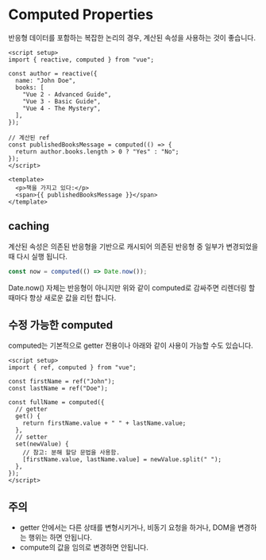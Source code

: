 # Computed Properties

반응형 데이터를 포함하는 복잡한 논리의 경우, 계산된 속성을 사용하는 것이 좋습니다.

```vue
<script setup>
import { reactive, computed } from "vue";

const author = reactive({
  name: "John Doe",
  books: [
    "Vue 2 - Advanced Guide",
    "Vue 3 - Basic Guide",
    "Vue 4 - The Mystery",
  ],
});

// 계산된 ref
const publishedBooksMessage = computed(() => {
  return author.books.length > 0 ? "Yes" : "No";
});
</script>

<template>
  <p>책을 가지고 있다:</p>
  <span>{{ publishedBooksMessage }}</span>
</template>
```

## caching

계산된 속성은 의존된 반응형을 기반으로 캐시되어 의존된 반응형 중 일부가 변경되었을 때 다시 실행 됩니다.

```typescript
const now = computed(() => Date.now());
```

Date.now() 자체는 반응형이 아니지만 위와 같이 computed로 감싸주면 리렌더링 할때마다 항상 새로운 값을 리턴 합니다.

## 수정 가능한 computed

computed는 기본적으로 getter 전용이나 아래와 같이 사용이 가능할 수도 있습니다.

```vue
<script setup>
import { ref, computed } from "vue";

const firstName = ref("John");
const lastName = ref("Doe");

const fullName = computed({
  // getter
  get() {
    return firstName.value + " " + lastName.value;
  },
  // setter
  set(newValue) {
    // 참고: 분해 할당 문법을 사용함.
    [firstName.value, lastName.value] = newValue.split(" ");
  },
});
</script>
```

## 주의

- getter 안에서는 다른 상태를 변형시키거나, 비동기 요청을 하거나, DOM을 변경하는 행위는 하면 안됩니다.
- compute의 값을 임의로 변경하면 안됩니다.
